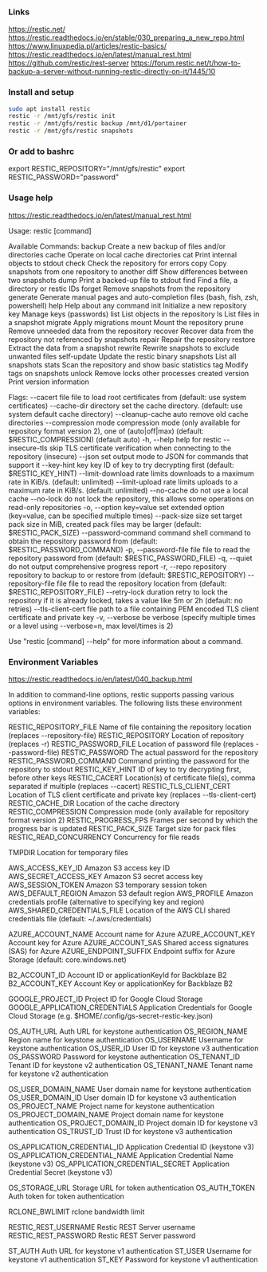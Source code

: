 ### Links
https://restic.net/
https://restic.readthedocs.io/en/stable/030_preparing_a_new_repo.html
https://www.linuxpedia.pl/articles/restic-basics/
https://restic.readthedocs.io/en/latest/manual_rest.html
https://github.com/restic/rest-server
https://forum.restic.net/t/how-to-backup-a-server-without-running-restic-directly-on-it/1445/10

### Install and setup
```bash
sudo apt install restic
restic -r /mnt/gfs/restic init
restic -r /mnt/gfs/restic backup /mnt/d1/portainer
restic -r /mnt/gfs/restic snapshots
```

### Or add to bashrc
export RESTIC_REPOSITORY="/mnt/gfs/restic"
export RESTIC_PASSWORD="password"

### Usage help
https://restic.readthedocs.io/en/latest/manual_rest.html

Usage:
  restic [command]

Available Commands:
  backup        Create a new backup of files and/or directories
  cache         Operate on local cache directories
  cat           Print internal objects to stdout
  check         Check the repository for errors
  copy          Copy snapshots from one repository to another
  diff          Show differences between two snapshots
  dump          Print a backed-up file to stdout
  find          Find a file, a directory or restic IDs
  forget        Remove snapshots from the repository
  generate      Generate manual pages and auto-completion files (bash, fish, zsh, powershell)
  help          Help about any command
  init          Initialize a new repository
  key           Manage keys (passwords)
  list          List objects in the repository
  ls            List files in a snapshot
  migrate       Apply migrations
  mount         Mount the repository
  prune         Remove unneeded data from the repository
  recover       Recover data from the repository not referenced by snapshots
  repair        Repair the repository
  restore       Extract the data from a snapshot
  rewrite       Rewrite snapshots to exclude unwanted files
  self-update   Update the restic binary
  snapshots     List all snapshots
  stats         Scan the repository and show basic statistics
  tag           Modify tags on snapshots
  unlock        Remove locks other processes created
  version       Print version information

Flags:
      --cacert file                file to load root certificates from (default: use system certificates)
      --cache-dir directory        set the cache directory. (default: use system default cache directory)
      --cleanup-cache              auto remove old cache directories
      --compression mode           compression mode (only available for repository format version 2), one of (auto|off|max) (default: $RESTIC_COMPRESSION) (default auto)
  -h, --help                       help for restic
      --insecure-tls               skip TLS certificate verification when connecting to the repository (insecure)
      --json                       set output mode to JSON for commands that support it
      --key-hint key               key ID of key to try decrypting first (default: $RESTIC_KEY_HINT)
      --limit-download rate        limits downloads to a maximum rate in KiB/s. (default: unlimited)
      --limit-upload rate          limits uploads to a maximum rate in KiB/s. (default: unlimited)
      --no-cache                   do not use a local cache
      --no-lock                    do not lock the repository, this allows some operations on read-only repositories
  -o, --option key=value           set extended option (key=value, can be specified multiple times)
      --pack-size size             set target pack size in MiB, created pack files may be larger (default: $RESTIC_PACK_SIZE)
      --password-command command   shell command to obtain the repository password from (default: $RESTIC_PASSWORD_COMMAND)
  -p, --password-file file         file to read the repository password from (default: $RESTIC_PASSWORD_FILE)
  -q, --quiet                      do not output comprehensive progress report
  -r, --repo repository            repository to backup to or restore from (default: $RESTIC_REPOSITORY)
      --repository-file file       file to read the repository location from (default: $RESTIC_REPOSITORY_FILE)
      --retry-lock duration        retry to lock the repository if it is already locked, takes a value like 5m or 2h (default: no retries)
      --tls-client-cert file       path to a file containing PEM encoded TLS client certificate and private key
  -v, --verbose                    be verbose (specify multiple times or a level using --verbose=n, max level/times is 2)

Use "restic [command] --help" for more information about a command.

### Environment Variables
https://restic.readthedocs.io/en/latest/040_backup.html

In addition to command-line options, restic supports passing various options in environment variables. The following lists these environment variables:

RESTIC_REPOSITORY_FILE              Name of file containing the repository location (replaces --repository-file)
RESTIC_REPOSITORY                   Location of repository (replaces -r)
RESTIC_PASSWORD_FILE                Location of password file (replaces --password-file)
RESTIC_PASSWORD                     The actual password for the repository
RESTIC_PASSWORD_COMMAND             Command printing the password for the repository to stdout
RESTIC_KEY_HINT                     ID of key to try decrypting first, before other keys
RESTIC_CACERT                       Location(s) of certificate file(s), comma separated if multiple (replaces --cacert)
RESTIC_TLS_CLIENT_CERT              Location of TLS client certificate and private key (replaces --tls-client-cert)
RESTIC_CACHE_DIR                    Location of the cache directory
RESTIC_COMPRESSION                  Compression mode (only available for repository format version 2)
RESTIC_PROGRESS_FPS                 Frames per second by which the progress bar is updated
RESTIC_PACK_SIZE                    Target size for pack files
RESTIC_READ_CONCURRENCY             Concurrency for file reads

TMPDIR                              Location for temporary files

AWS_ACCESS_KEY_ID                   Amazon S3 access key ID
AWS_SECRET_ACCESS_KEY               Amazon S3 secret access key
AWS_SESSION_TOKEN                   Amazon S3 temporary session token
AWS_DEFAULT_REGION                  Amazon S3 default region
AWS_PROFILE                         Amazon credentials profile (alternative to specifying key and region)
AWS_SHARED_CREDENTIALS_FILE         Location of the AWS CLI shared credentials file (default: ~/.aws/credentials)

AZURE_ACCOUNT_NAME                  Account name for Azure
AZURE_ACCOUNT_KEY                   Account key for Azure
AZURE_ACCOUNT_SAS                   Shared access signatures (SAS) for Azure
AZURE_ENDPOINT_SUFFIX               Endpoint suffix for Azure Storage (default: core.windows.net)

B2_ACCOUNT_ID                       Account ID or applicationKeyId for Backblaze B2
B2_ACCOUNT_KEY                      Account Key or applicationKey for Backblaze B2

GOOGLE_PROJECT_ID                   Project ID for Google Cloud Storage
GOOGLE_APPLICATION_CREDENTIALS      Application Credentials for Google Cloud Storage (e.g. $HOME/.config/gs-secret-restic-key.json)

OS_AUTH_URL                         Auth URL for keystone authentication
OS_REGION_NAME                      Region name for keystone authentication
OS_USERNAME                         Username for keystone authentication
OS_USER_ID                          User ID for keystone v3 authentication
OS_PASSWORD                         Password for keystone authentication
OS_TENANT_ID                        Tenant ID for keystone v2 authentication
OS_TENANT_NAME                      Tenant name for keystone v2 authentication

OS_USER_DOMAIN_NAME                 User domain name for keystone authentication
OS_USER_DOMAIN_ID                   User domain ID for keystone v3 authentication
OS_PROJECT_NAME                     Project name for keystone authentication
OS_PROJECT_DOMAIN_NAME              Project domain name for keystone authentication
OS_PROJECT_DOMAIN_ID                Project domain ID for keystone v3 authentication
OS_TRUST_ID                         Trust ID for keystone v3 authentication

OS_APPLICATION_CREDENTIAL_ID        Application Credential ID (keystone v3)
OS_APPLICATION_CREDENTIAL_NAME      Application Credential Name (keystone v3)
OS_APPLICATION_CREDENTIAL_SECRET    Application Credential Secret (keystone v3)

OS_STORAGE_URL                      Storage URL for token authentication
OS_AUTH_TOKEN                       Auth token for token authentication

RCLONE_BWLIMIT                      rclone bandwidth limit

RESTIC_REST_USERNAME                Restic REST Server username
RESTIC_REST_PASSWORD                Restic REST Server password

ST_AUTH                             Auth URL for keystone v1 authentication
ST_USER                             Username for keystone v1 authentication
ST_KEY                              Password for keystone v1 authentication